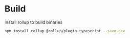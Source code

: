 # Build

Install rollup to build binaries

```sh
npm install rollup @rollup/plugin-typescript --save-dev
```
